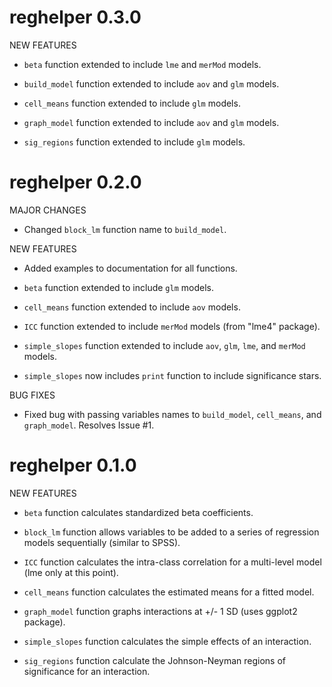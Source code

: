 <!-- NEWS.md is generated from NEWS.Rmd. Please edit that file -->
reghelper 0.3.0
===============

NEW FEATURES

-   `beta` function extended to include `lme` and `merMod` models.

-   `build_model` function extended to include `aov` and `glm` models.

-   `cell_means` function extended to include `glm` models.

-   `graph_model` function extended to include `aov` and `glm` models.

-   `sig_regions` function extended to include `glm` models.

reghelper 0.2.0
===============

MAJOR CHANGES

-   Changed `block_lm` function name to `build_model`.

NEW FEATURES

-   Added examples to documentation for all functions.

-   `beta` function extended to include `glm` models.

-   `cell_means` function extended to include `aov` models.

-   `ICC` function extended to include `merMod` models (from "lme4" package).

-   `simple_slopes` function extended to include `aov`, `glm`, `lme`, and `merMod` models.

-   `simple_slopes` now includes `print` function to include significance stars.

BUG FIXES

-   Fixed bug with passing variables names to `build_model`, `cell_means`, and `graph_model`. Resolves Issue \#1.

reghelper 0.1.0
===============

NEW FEATURES

-   `beta` function calculates standardized beta coefficients.

-   `block_lm` function allows variables to be added to a series of regression models sequentially (similar to SPSS).

-   `ICC` function calculates the intra-class correlation for a multi-level model (lme only at this point).

-   `cell_means` function calculates the estimated means for a fitted model.

-   `graph_model` function graphs interactions at +/- 1 SD (uses ggplot2 package).

-   `simple_slopes` function calculates the simple effects of an interaction.

-   `sig_regions` function calculate the Johnson-Neyman regions of significance for an interaction.
